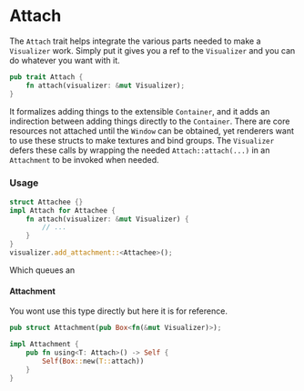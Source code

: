 # Attach
The `Attach` trait helps integrate the various parts needed to make 
a `Visualizer` work. Simply put it gives you a ref to the `Visualizer` and 
you can do whatever you want with it.
```rust
pub trait Attach {
    fn attach(visualizer: &mut Visualizer);
}
```
It formalizes adding things to the extensible `Container`, and it adds
an indirection between adding things directly to the `Container`. There are
core resources not attached until the `Window` can be obtained, yet renderers 
want to use these structs to make textures and bind groups. The `Visualizer` defers
these calls by wrapping the needed `Attach::attach(...)` in an `Attachment` to 
be invoked when needed.



### Usage

```rust
struct Attachee {}
impl Attach for Attachee {
    fn attach(visualizer: &mut Visualizer) {
        // ...
    }
}
visualizer.add_attachment::<Attachee>();
```
Which queues an

#### Attachment
You wont use this type directly but here it is for reference.
```rust
pub struct Attachment(pub Box<fn(&mut Visualizer)>);

impl Attachment {
    pub fn using<T: Attach>() -> Self {
        Self(Box::new(T::attach))
    }
}
```